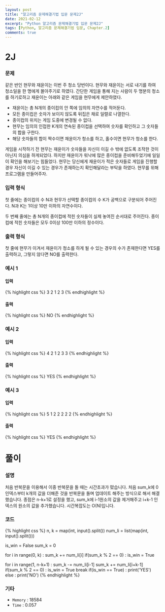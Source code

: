 ```yaml
---
layout: post
title: "알고리즘 문제해결기법 입문 문제2J"
date: 2021-02-12
excerpt: "Python 알고리즘 문제해결기법 입문 문제2J"
tags: [Python, 알고리즘 문제해결기법 입문, Chapter.2]
comments: true
---
```

# 2J

### 문제
같은 반인 현무와 재윤이는 이번 주 청소 당번이다. 현무와 재윤이는 서로 내기를 하여 청소일을 한 명에게 몰아주기로 하였다. 간단한 게임을 통해 지는 사람이 두 명분의 청소를 하기로하고 재윤이는 아래와 같은 게임을 현무에게 제안하였다.

- 재윤이는 총 N개의 종이컵의 안 쪽에 임의의 자연수를 적어둔다.
- 모든 종이컵은 숫자가 보이지 않도록 뒤집은 채로 일렬로 나열한다.
- 종이컵의 위치는 게임 도중에 변경될 수 없다.
- 현무는 임의의 인접한 K개의 연속된 종이컵을 선택하여 숫자를 확인하고 그 숫자들의 합을 구한다.
- 해당 숫자들의 합이 짝수이면 재윤이가 청소를 하고, 홀수이면 현무가 청소를 한다.
 
게임을 시작하기 전 현무는 재윤이가 숫자들을 자신이 이길 수 밖에 없도록 조작한 것이 아닌지 의심을 하게되었다. 하지만 재윤이가 워낙에 많은 종이컵을 준비해두었기에 일일이 확인을 해보기는 힘들었다. 현무는 당신에게 재윤이가 적은 숫자들로 게임을 진행할 경우 자신이 이길 수 있는 경우가 존재하는지 확인해달라는 부탁을 하였다. 현무를 위해 프로그램을 만들어주자.

### 입력 형식
첫 줄에는 종이컵의 수 N과 현무가 선택할 종이컵의 수 K가 공백으로 구분되어 주어진다. N과 K는 1이상 10만 이하의 자연수이다.

두 번째 줄에는 총 N개의 종이컵에 적힌 숫자들이 실제 놓여진 순서대로 주어진다. 종이컵에 적힌 숫자들은 모두 0이상 100만 이하의 정수이다.

### 출력 형식
첫 줄에 현무가 이겨서 재윤이가 청소를 하게 될 수 있는 경우의 수가 존재한다면 YES를 출력하고, 그렇지 않다면 NO를 출력한다.

### 예시 1
#### 입력
{% highlight css %}
3 2
1 2 3
{% endhighlight %}
#### 출력
{% highlight css %}
NO
{% endhighlight %}

### 예시 2
#### 입력
{% highlight css %}
4 2
1 2 3 3
{% endhighlight %}
#### 출력
{% highlight css %}
YES
{% endhighlight %}

### 예시 3
#### 입력
{% highlight css %}
5 1
2 2 2 2 2
{% endhighlight %}
#### 출력
{% highlight css %}
YES
{% endhighlight %}

# 풀이

### 설명
처음 반복문을 이용해서 이중 반복문을 돌 때는 시간초과가 떴습니다. 처음 sum_k에 0 인덱스부터 k개의 값을 더해준 것을 반복문을 돌며 업데이트 해주는 방식으로 해서 해결했습니다. 종점은 n-k+1로 설정을 했고, sum_k에 i-1원소의 값을 제거해주고 i+k-1 인덱스의 원소의 값을 추가했습니다. 시간복잡도는 O(N)입니다.

### 코드
{% highlight css %}
n, k = map(int, input().split())
num_li = list(map(int, input().split()))

is_win = False
sum_k = 0

for i in range(0, k) :
	sum_k += num_li[i]
if(sum_k % 2 == 0) : is_win = True
	
for i in range(1, n-k+1) :
	sum_k -= num_li[i-1]
	sum_k += num_li[i+k-1]
	if(sum_k % 2 == 0) : 
		is_win = True
		break
if(is_win == True) : print('YES')
else : print('NO')
{% endhighlight %}

### 기타
- `Memory` : 18584
- `Time` : 0.057
